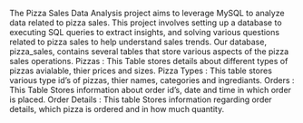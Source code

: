 The Pizza Sales Data Analysis project aims to leverage MySQL to analyze data related to pizza sales. This project involves setting up a database to executing SQL queries to extract insights, and solving various questions related to pizza sales to help understand sales trends.
Our database, pizza_sales, contains several tables that store various aspects of the pizza sales operations.
Pizzas : This Table stores details about different types of pizzas avialable, thier prices and sizes.
Pizza Types : This table stores various type id’s of pizzas, thier names, categories and ingrediants.
Orders : This Table Stores information about order id’s, date and time in which order is placed.
Order Details : This table Stores information regarding order details, which pizza is ordered and in how much quantity.
